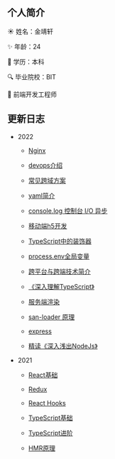 ## 个人简介

☀️ 姓名：金靖轩

:sparkles: 年龄：24

:art: 学历：本科

:mag: 毕业院校：BIT

:pencil: 前端开发工程师

## 更新日志

* 2022
  * [Nginx](./re/nginx.html)

  * [devops介绍](./re/devops.html)

  * [常见跨域方案](/chrome/cross.html)
  
  * [yaml简介](/tool/yaml.html)

  * [console.log 控制台 I/O 异步](/javascript/log.html)
  
  * [移动端h5开发](./mobile/h5.html)

  * [TypeScript中的装饰器](./ts/decorator.html)

  * [process.env全局变量](./engineering/env.html)

  * [跨平台与跨端技术简介](./mobile/cross.html)

  * [《深入理解TypeScript》](./ts/book.html)

  * [服务端渲染](./ssr/ssr.html)

  * [san-loader 原理](./san/san-loader.html)
  
  * [express](./node/express.html)

  * [精读《深入浅出NodeJs》](./node/book.html)

* 2021

  * [React基础](/react/react-1.html)

  * [Redux](/react/redux.html)
  
  * [React Hooks](/react/react-hooks.html)

  * [TypeScript基础](/ts/ts-base.html)

  * [TypeScript进阶](/ts/ts-advance.html)

  * [HMR原理](/webpack/hmr.html)


